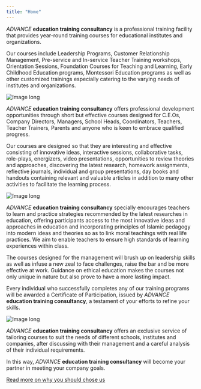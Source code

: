 ```yaml
---
title: "Home"
---
```


*ADVANCE* **education training consultancy** is a professional training facility that provides year-round training courses for educational institutes and organizations.

Our courses include Leadership Programs, Customer Relationship Management, Pre-service and In-service Teacher Training workshops, Orientation Sessions, Foundation Courses for Teaching and Learning, Early Childhood Education programs, Montessori Education programs as well as other customized trainings especially catering to the varying needs of institutes and organizations.

![Image long](/img/image(13).png)

*ADVANCE* **education training consultancy** offers professional development opportunities through short but effective courses designed for C.E.Os, Company Directors, Managers, School Heads, Coordinators, Teachers, Teacher Trainers, Parents and anyone who is keen to embrace qualified progress.

Our courses are designed so that they are interesting and effective consisting of innovative ideas, interactive sessions, collaborative tasks, role-plays, energizers, video presentations, opportunities to review theories and approaches, discovering the latest research, homework assignments, reflective journals, individual and group presentations, day books and handouts containing relevant and valuable articles in addition to many other activities to facilitate the learning process.

![Image long](/img/image(20).png)

*ADVANCE* **education training consultancy** specially encourages teachers to learn and practice strategies recommended by the latest researches in education, offering participants access to the most innovative ideas and approaches in education and incorporating principles of Islamic pedagogy into modern ideas and theories so as to link moral teachings with real life practices. We aim to enable teachers to ensure high standards of learning experiences within class.

The courses designed for the management will brush up on leadership skills as well as infuse a new zeal to face challenges, raise the bar and be more effective at work. Guidance on ethical education makes the courses not only unique in nature but also prove to have a more lasting impact.

Every individual who successfully completes any of our training programs will be awarded a Certificate of Participation, issued by *ADVANCE* **education training consultancy**, a testament of your efforts to refine your skills.

![Image long](/img/image(21).png)

*ADVANCE* **education training consultancy** offers an exclusive service of tailoring courses to suit the needs of different schools, institutes and companies, after discussing with their management and a careful analysis of their individual requirements.

In this way, *ADVANCE* **education training consultancy** will become your partner in meeting your company goals.

[Read more on why you should chose us](/why-us)
